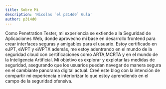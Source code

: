 ```yaml
---
title: Sobre Mi
description: 'Nicolas `el p314d0` Gula'
author: p314d0
---
```


Como Penetration Tester, mi experiencia se extiende a la Seguridad de Aplicaciones Web, donde aprovecho mi base en desarrollo frontend para crear interfaces seguras y amigables para el usuario. Estoy certificado en eJPT, eWPT y eWPTX además, me estoy adentrando en el mundo de la seguridad cloud con certificaciones como ARTA,MCRTA y en el mundo de la Inteligencia Artificial. Mi objetivo es explorar y explotar las medidas de seguridad, asegurando que los usuarios puedan navegar de manera segura en el cambiante panorama digital actual. Creé este blog con la intención de compartir mi experiencia e interiorizar lo que estoy aprendiendo en el campo de la seguridad ofensiva.
